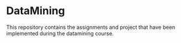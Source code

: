 # DataMining
This repository contains the assignments and project that have been implemented during the datamining course.
